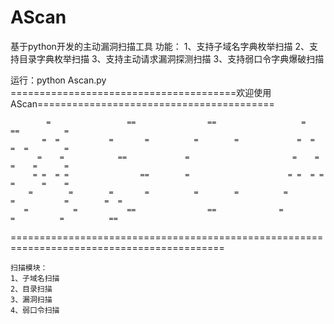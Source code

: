 # AScan
基于python开发的主动漏洞扫描工具
功能：
1、支持子域名字典枚举扫描
2、支持目录字典枚举扫描
3、支持主动请求漏洞探测扫描
3、支持弱口令字典爆破扫描

运行：python Ascan.py    
=======================================欢迎使用AScan=========================================

            =                 ==                ==                   =                ==          =
           =  =           =       =          =        =             =  =              =  =        =
          =    =            ==             =                       =    =             =    =      =
         = =  = =                ==        =                      = =  = =            =      =    =
        =        =        =       =          =        =          =        =           =        =  =
       =          =           ==                ==              =          =          =          ==
    
===========================================================================================

    扫描模块：
    1、子域名扫描
    2、目录扫描
    3、漏洞扫描
    4、弱口令扫描
